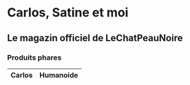 # Carlos, Satine et moi
## Le magazin officiel de LeChatPeauNoire
### Produits phares
|Carlos|Humanoide|
|------|---------|
